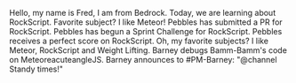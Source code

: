 Hello, my name is Fred, I am from Bedrock.
Today, we are learning about RockScript.
Favorite subject? I like Meteor!
Pebbles has submitted a PR for RockScript.
Pebbles has begun a Sprint Challenge for RockScript.
Pebbles receives a perfect score on RockScript.
Oh, my favorite subjects? I like Meteor, RockScript and Weight Lifting.
Barney debugs Bamm-Bamm's code on MeteoreacuteangleJS.
Barney announces to #PM-Barney: "@channel Standy times!"
